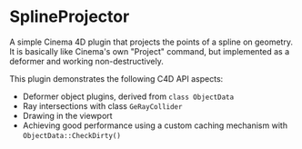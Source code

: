 # SplineProjector

A simple Cinema 4D plugin that projects the points of a spline on geometry. It is basically like Cinema's own "Project" command, but implemented as a deformer and working non-destructively.

This plugin demonstrates the following C4D API aspects:
* Deformer object plugins, derived from `class ObjectData`
* Ray intersections with class `GeRayCollider`
* Drawing in the viewport
* Achieving good performance using a custom caching mechanism with `ObjectData::CheckDirty()`
